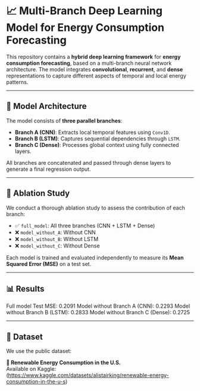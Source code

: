 # 📈 Multi-Branch Deep Learning Model for Energy Consumption Forecasting

This repository contains a **hybrid deep learning framework** for **energy consumption forecasting**, based on a multi-branch neural network architecture. The model integrates **convolutional**, **recurrent**, and **dense** representations to capture different aspects of temporal and local energy patterns.

---

## 🧠 Model Architecture

The model consists of **three parallel branches**:

- **Branch A (CNN)**: Extracts local temporal features using `Conv1D`.
- **Branch B (LSTM)**: Captures sequential dependencies through `LSTM`.
- **Branch C (Dense)**: Processes global context using fully connected layers.

All branches are concatenated and passed through dense layers to generate a final regression output.


---

## 🧪 Ablation Study

We conduct a thorough ablation study to assess the contribution of each branch:

- ✅ `full_model`: All three branches (CNN + LSTM + Dense)
- ❌ `model_without_A`: Without CNN
- ❌ `model_without_B`: Without LSTM
- ❌ `model_without_C`: Without Dense

Each model is trained and evaluated independently to measure its **Mean Squared Error (MSE)** on a test set.

---

## 📊 Results

Full model Test MSE: 0.2091
Model without Branch A (CNN): 0.2293
Model without Branch B (LSTM): 0.2833
Model without Branch C (Dense): 0.2725


---

## 📂 Dataset

We use the public dataset:

**📍 Renewable Energy Consumption in the U.S.**  
Available on Kaggle: (https://www.kaggle.com/datasets/alistairking/renewable-energy-consumption-in-the-u-s)


